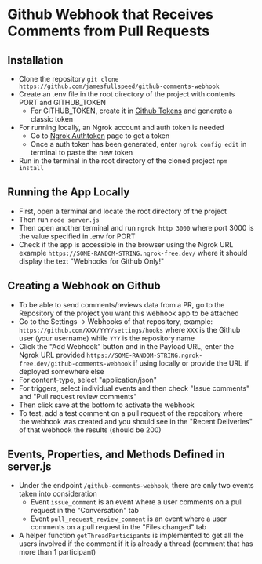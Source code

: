 # Github Webhook that Receives Comments from Pull Requests

## Installation
 - Clone the repository `git clone https://github.com/jamesfullspeed/github-comments-webhook`
 - Create an .env file in the root directory of the project with contents PORT and GITHUB_TOKEN
   - For GITHUB_TOKEN, create it in [Github Tokens](https://github.com/settings/tokens) and generate a classic token
 - For running locally, an Ngrok account and auth token is needed
   - Go to [Ngrok Authtoken](https://dashboard.ngrok.com/get-started/your-authtoken) page to get a token
   - Once a auth token has been generated, enter `ngrok config edit` in terminal to paste the new token
 - Run in the terminal in the root directory of the cloned project `npm install`

## Running the App Locally
 - First, open a terminal and locate the root directory of the project
 - Then run `node server.js`
 - Then open another terminal and run `ngrok http 3000` where port 3000 is the value specified in .env for PORT
 - Check if the app is accessible in the browser using the Ngrok URL example `https://SOME-RANDOM-STRING.ngrok-free.dev/` where it should display the text "Webhooks for Github Only!"

## Creating a Webhook on Github
 - To be able to send comments/reviews data from a PR, go to the Repository of the project you want this webhook app to be attached
  - Go to the Settings -> Webhooks of that repository, example: `https://github.com/XXX/YYY/settings/hooks` where `XXX` is the Github user (your username) while `YYY` is the repository name
  - Click the "Add Webhook" button and in the Payload URL, enter the Ngrok URL provided `https://SOME-RANDOM-STRING.ngrok-free.dev/github-comments-webhook` if using locally or provide the URL if deployed somewhere else
  - For content-type, select "application/json"
  - For triggers, select individual events and then check "Issue comments" and "Pull request review comments"
  - Then click save at the bottom to activate the webhook
  - To test, add a test comment on a pull request of the repository where the webhook was created and you should see in the "Recent Deliveries" of that webhook the results (should be 200)

## Events, Properties, and Methods Defined in server.js
 - Under the endpoint `/github-comments-webhook`, there are only two events taken into consideration
   - Event `issue_comment` is an event where a user comments on a pull request in the "Conversation" tab
   - Event `pull_request_review_comment` is an event where a user comments on a pull request in the "Files changed" tab
 - A helper function `getThreadParticipants` is implemented to get all the users involved if the comment if it is already a thread (comment that has more than 1 participant)
